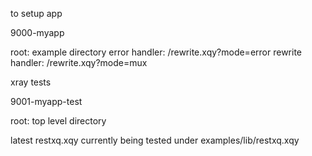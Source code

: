 to setup app

   9000-myapp

   root: example directory
   error handler: /rewrite.xqy?mode=error
   rewrite handler: /rewrite.xqy?mode=mux

   xray tests

   9001-myapp-test

   root: top level directory


latest restxq.xqy currently being tested under examples/lib/restxq.xqy
